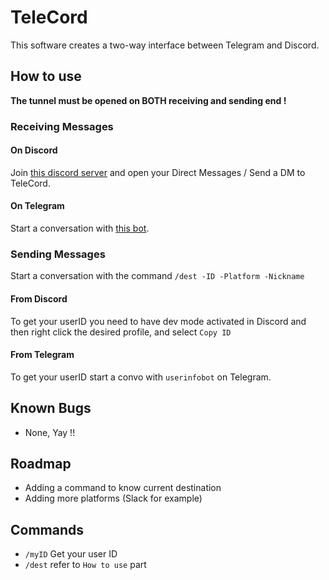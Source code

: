 # TeleCord

This software creates a two-way interface between Telegram and Discord.

## How to use
**The tunnel must be opened on BOTH receiving and sending end !**
### Receiving Messages
#### On Discord
Join [this discord server](https://discord.gg/dmMev8d) and open your Direct Messages / Send a DM to TeleCord.
#### On Telegram
Start a conversation with [this bot](https://t.me/millefeuilleTeleCordBot).

### Sending Messages
Start a conversation with the command `/dest -ID -Platform -Nickname`
#### From Discord
To get your userID you need to have dev mode activated in Discord and then right click the desired profile, and select `Copy ID`
#### From Telegram
To get your userID start a convo with `userinfobot` on Telegram.

## Known Bugs
- None, Yay !!

## Roadmap
- Adding a command to know current destination
- Adding more platforms (Slack for example)

## Commands
- `/myID` Get your user ID
- `/dest` refer to `How to use` part
